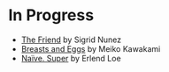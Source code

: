 # In Progress

* [The Friend](https://www.goodreads.com/book/show/40164365-the-friend) by Sigrid Nunez
* [Breasts and Eggs](https://www.goodreads.com/book/show/50736031-breasts-and-eggs) by Meiko Kawakami
* [Naïve. Super](https://www.goodreads.com/book/show/604635.Na_ve_Super) by Erlend Loe
